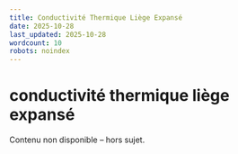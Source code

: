 ```yaml
---
title: Conductivité Thermique Liège Expansé
date: 2025-10-28
last_updated: 2025-10-28
wordcount: 10
robots: noindex
---
```


# conductivité thermique liège expansé

Contenu non disponible – hors sujet.